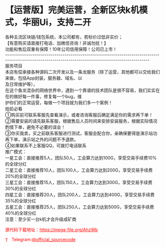 # 【运营版】完美运营，全新区块k机模式，华丽Ui，支持二开

各种主流区块链/钱包系统，本公司都有，若标价过低非实价；<br>【有意购买请直接打电话、加微信咨询！非诚勿扰！】<br>功能和售后双重有保障！10年公司信用保障！公司已上市！<br>-------------------------------------------------------------------------------------------------------------------------------------------------------<br>服务项目<br>本店有偿承接各种源码二次开发以及一条龙服务（除了运营，其他都可以交给我们来做，包括App封装，服务器、域名、以<br>及日常维护等），<br>在这个鱼龙混杂的网络世界中，遇到一个靠谱的技术团队是很不容易，我们实实在在的做好每一件事，修复每一个bug，维<br>护你们的正常运营，每做一个项目就为我们多一个案例！<br>拍前必看<br>①购买前可联系客服先查看演示，或者咨询客服后确定满足你的需求再下单！<br>②需要安装的请先联系客服，根据售后人员时间来安排安装服务，根据实际情况酌情下单，避免不必要的误会！<br>③你买我卖，买之前联系客服进行测试，客服会配合你，亲确保要得是演示站功再下单，演示站之外的问题不予退款。<br>④如果联系不上客服QQ，可拨打电话联系<br>推广模式：<br>一星工会：直接推荐5人，团队50人，工会算力达到100G，享受交易手续费10%的全球分红<br>二星工会：直接推荐10人，团队100人，工会算力达到200G，享受交易手续费20%的全球分红<br>三星工会：直接推荐15人，团队150人，工会算力达到300G，享受交易手续费30%的全球分红<br>四星工会：直接推荐20人，团队200人，工会算力达到400G，享受交易手续费35%的全球分红<br>五星工会：直接推荐25人，团队250人，工会算力达到500G，享受交易手续费40%的全球分红<br>注意：至少买一台k机才会升级成矿商<br>


<p style="color: red;">源代码下载地址：<a href="https://mega-file.org/AhzWb" style="color: red;">https://mega-file.org/AhzWb</a></p><p style="color: red;"><img src="https://cdn-icons-png.flaticon.com/512/2111/2111646.png" alt="Telegram Icon" style="width: 16px; vertical-align: middle; margin-right: 5px;">Telegram:<a href="https://t.me/official_sourcecode" style="color: red;">@official_sourcecode</a></p>
